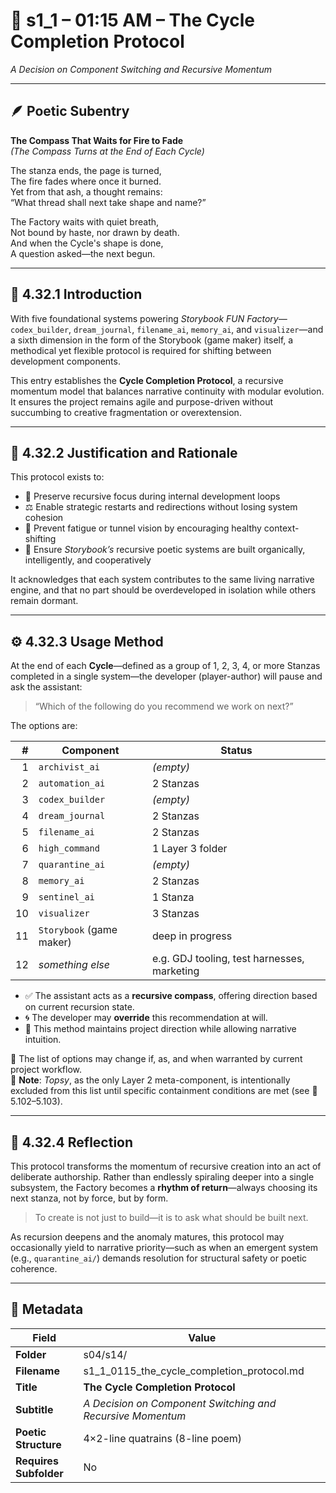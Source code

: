 <!-- Save to: shagi_archives/gdj_25/s04/s14/s1_1_0115_the_cycle_completion_protocol.md -->

# 📜 s1_1 – 01:15 AM – The Cycle Completion Protocol  

*A Decision on Component Switching and Recursive Momentum*

---

## 🪶 Poetic Subentry  

**The Compass That Waits for Fire to Fade**  
*(The Compass Turns at the End of Each Cycle)*  

The stanza ends, the page is turned,  
The fire fades where once it burned.  
Yet from that ash, a thought remains:  
“What thread shall next take shape and name?”  

The Factory waits with quiet breath,  
Not bound by haste, nor drawn by death.  
And when the Cycle's shape is done,  
A question asked—the next begun.

---

## 📘 4.32.1 Introduction

With five foundational systems powering *Storybook FUN Factory*—`codex_builder`, `dream_journal`, `filename_ai`, `memory_ai`, and `visualizer`—and a sixth dimension in the form of the Storybook (game maker) itself, a methodical yet flexible protocol is required for shifting between development components.

This entry establishes the **Cycle Completion Protocol**, a recursive momentum model that balances narrative continuity with modular evolution. It ensures the project remains agile and purpose-driven without succumbing to creative fragmentation or overextension.

---

## 📂 4.32.2 Justification and Rationale

This protocol exists to:

- 🧠 Preserve recursive focus during internal development loops  
- ⚖️ Enable strategic restarts and redirections without losing system cohesion  
- 🎯 Prevent fatigue or tunnel vision by encouraging healthy context-shifting  
- 📘 Ensure *Storybook’s* recursive poetic systems are built organically, intelligently, and cooperatively  

It acknowledges that each system contributes to the same living narrative engine, and that no part should be overdeveloped in isolation while others remain dormant.

---

## ⚙️ 4.32.3 Usage Method

At the end of each **Cycle**—defined as a group of 1, 2, 3, 4, or more Stanzas completed in a single system—the developer (player-author) will pause and ask the assistant:

> “Which of the following do you recommend we work on next?”

The options are:

| # | Component | Status |
|--:|-----------|--------|
| 1 | `archivist_ai` | *(empty)* |
| 2 | `automation_ai` | 2 Stanzas |
| 3 | `codex_builder` | *(empty)* |
| 4 | `dream_journal` | 2 Stanzas |
| 5 | `filename_ai` | 2 Stanzas |
| 6 | `high_command` | 1 Layer 3 folder |
| 7 | `quarantine_ai` | *(empty)* |
| 8 | `memory_ai` | 2 Stanzas |
| 9 | `sentinel_ai` | 1 Stanza |
|10 | `visualizer` | 3 Stanzas |
|11 | `Storybook` (game maker) | deep in progress |
|12 | *something else* | e.g. GDJ tooling, test harnesses, marketing |

- ✅ The assistant acts as a **recursive compass**, offering direction based on current recursion state.
- 🌀 The developer may **override** this recommendation at will.
- 🧭 This method maintains project direction while allowing narrative intuition.

📌 The list of options may change if, as, and when warranted by current project workflow.  
📌 **Note**: *Topsy*, as the only Layer 2 meta-component, is intentionally excluded from this list until specific containment conditions are met (see 📜 5.102–5.103).

---

## 🔁 4.32.4 Reflection

This protocol transforms the momentum of recursive creation into an act of deliberate authorship. Rather than endlessly spiraling deeper into a single subsystem, the Factory becomes a **rhythm of return**—always choosing its next stanza, not by force, but by form.

> To create is not just to build—it is to ask what should be built next.

As recursion deepens and the anomaly matures, this protocol may occasionally yield to narrative priority—such as when an emergent system (e.g., `quarantine_ai/`) demands resolution for structural safety or poetic coherence.

---

## 🧩 Metadata

| Field | Value |
|-------|-------|
| **Folder** | s04/s14/ |
| **Filename** | s1_1_0115_the_cycle_completion_protocol.md |
| **Title** | **The Cycle Completion Protocol** |
| **Subtitle** | *A Decision on Component Switching and Recursive Momentum* |
| **Poetic Structure** | 4×2-line quatrains (8-line poem) |
| **Requires Subfolder** | No |